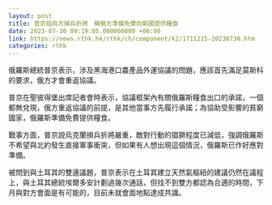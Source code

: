 ```yaml
---
layout: post
title: 普京指烏方損兵折將　稱俄方準備免費向窮國提供糧食
date: 2023-07-30 09:19:05.000000000 +08:00
link: https://news.rthk.hk/rthk/ch/component/k2/1711215-20230730.htm
categories: rthk
---
```


俄羅斯總統普京表示，涉及黑海港口農產品外運協議的問題，應該首先滿足莫斯科的要求，俄方才會重返協議。

普京在聖彼得堡出席記者會時表示，協議框架內有關俄羅斯糧食出口的承諾，一個都無兌現，俄方重返協議的前提，是其他當事方先履行承諾；為協助受影響的貧窮國家，俄羅斯準備免費提供糧食。

戰事方面，普京說烏克蘭損兵折將嚴重，敵對行動的猖獗程度已減低，強調俄羅斯不希望與北約發生直接軍事衝突，但如果有人想出現這個情況，俄羅斯已作好應對準備。

被問到與土耳其的雙邊議題，普京表示在土耳其建立天然氣樞紐的建議仍然在議程上，與土耳其總統埃爾多安計劃過幾次通話，但找不到雙方都認為合適的時間，下月與對方會面是有可能的，目前未就會面地點達成共識。
